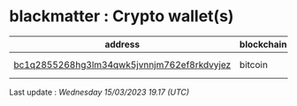# blackmatter : Crypto wallet(s)

| address | blockchain | Balance |
|---|---|---|
| [bc1q2855268hg3lm34qwk5jvnnjm762ef8rkdvyjez](https://www.blockchain.com/explorer/addresses/btc/bc1q2855268hg3lm34qwk5jvnnjm762ef8rkdvyjez) | bitcoin | $ 4070929 |

Last update : _Wednesday 15/03/2023 19.17 (UTC)_

